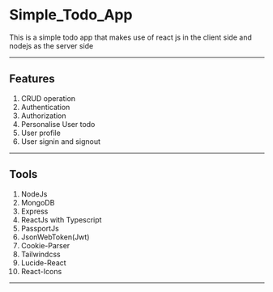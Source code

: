 # Simple_Todo_App
This is a simple todo app that makes use of react js in the client side  and nodejs as the server side 

---

## Features
1. CRUD operation
2. Authentication
3. Authorization
4. Personalise User todo
5. User profile
6. User signin and signout

---

## Tools
1. NodeJs
2. MongoDB
3. Express
4. ReactJs with Typescript
5. PassportJs
6. JsonWebToken(Jwt)
7. Cookie-Parser
8. Tailwindcss
9. Lucide-React
10. React-Icons

---
